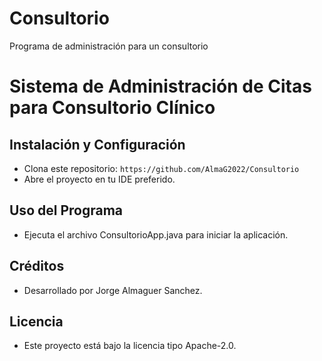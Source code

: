 # Consultorio
Programa de administración para un consultorio
# Sistema de Administración de Citas para Consultorio Clínico

## Instalación y Configuración

- Clona este repositorio: `https://github.com/AlmaG2022/Consultorio`
- Abre el proyecto en tu IDE preferido.

## Uso del Programa

- Ejecuta el archivo ConsultorioApp.java para iniciar la aplicación.

## Créditos

- Desarrollado por Jorge Almaguer Sanchez.

## Licencia

- Este proyecto está bajo la licencia tipo Apache-2.0.
